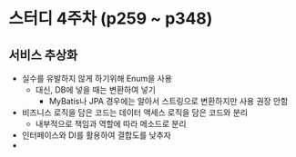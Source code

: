 # 스터디 4주차 (p259 ~ p348)
## 서비스 추상화
- 실수를 유발하지 않게 하기위해 Enum을 사용
  - 대신, DB에 넣을 때는 변환하여 넣기
    - MyBatis나 JPA 경우에는 알아서 스트링으로 변환하지만 사용 권장 안함
- 비즈니스 로직을 담은 코드는 데이터 액세스 로직을 담은 코드와 분리
  - 내부적으로 책임과 역할에 따라 메소드로 분리
- 인터페이스와 DI를 활용하여 결합도를 낮추자
- 
